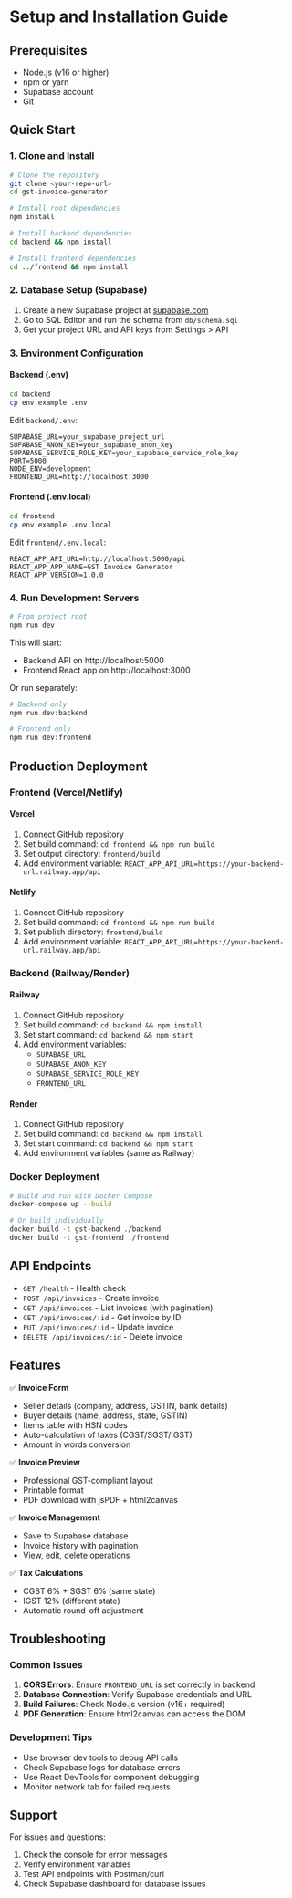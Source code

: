 # Setup and Installation Guide

## Prerequisites

- Node.js (v16 or higher)
- npm or yarn
- Supabase account
- Git

## Quick Start

### 1. Clone and Install

```bash
# Clone the repository
git clone <your-repo-url>
cd gst-invoice-generator

# Install root dependencies
npm install

# Install backend dependencies
cd backend && npm install

# Install frontend dependencies
cd ../frontend && npm install
```

### 2. Database Setup (Supabase)

1. Create a new Supabase project at [supabase.com](https://supabase.com)
2. Go to SQL Editor and run the schema from `db/schema.sql`
3. Get your project URL and API keys from Settings > API

### 3. Environment Configuration

#### Backend (.env)
```bash
cd backend
cp env.example .env
```

Edit `backend/.env`:
```env
SUPABASE_URL=your_supabase_project_url
SUPABASE_ANON_KEY=your_supabase_anon_key
SUPABASE_SERVICE_ROLE_KEY=your_supabase_service_role_key
PORT=5000
NODE_ENV=development
FRONTEND_URL=http://localhost:3000
```

#### Frontend (.env.local)
```bash
cd frontend
cp env.example .env.local
```

Edit `frontend/.env.local`:
```env
REACT_APP_API_URL=http://localhost:5000/api
REACT_APP_APP_NAME=GST Invoice Generator
REACT_APP_VERSION=1.0.0
```

### 4. Run Development Servers

```bash
# From project root
npm run dev
```

This will start:
- Backend API on http://localhost:5000
- Frontend React app on http://localhost:3000

Or run separately:
```bash
# Backend only
npm run dev:backend

# Frontend only
npm run dev:frontend
```

## Production Deployment

### Frontend (Vercel/Netlify)

#### Vercel
1. Connect GitHub repository
2. Set build command: `cd frontend && npm run build`
3. Set output directory: `frontend/build`
4. Add environment variable: `REACT_APP_API_URL=https://your-backend-url.railway.app/api`

#### Netlify
1. Connect GitHub repository
2. Set build command: `cd frontend && npm run build`
3. Set publish directory: `frontend/build`
4. Add environment variable: `REACT_APP_API_URL=https://your-backend-url.railway.app/api`

### Backend (Railway/Render)

#### Railway
1. Connect GitHub repository
2. Set build command: `cd backend && npm install`
3. Set start command: `cd backend && npm start`
4. Add environment variables:
   - `SUPABASE_URL`
   - `SUPABASE_ANON_KEY`
   - `SUPABASE_SERVICE_ROLE_KEY`
   - `FRONTEND_URL`

#### Render
1. Connect GitHub repository
2. Set build command: `cd backend && npm install`
3. Set start command: `cd backend && npm start`
4. Add environment variables (same as Railway)

### Docker Deployment

```bash
# Build and run with Docker Compose
docker-compose up --build

# Or build individually
docker build -t gst-backend ./backend
docker build -t gst-frontend ./frontend
```

## API Endpoints

- `GET /health` - Health check
- `POST /api/invoices` - Create invoice
- `GET /api/invoices` - List invoices (with pagination)
- `GET /api/invoices/:id` - Get invoice by ID
- `PUT /api/invoices/:id` - Update invoice
- `DELETE /api/invoices/:id` - Delete invoice

## Features

✅ **Invoice Form**
- Seller details (company, address, GSTIN, bank details)
- Buyer details (name, address, state, GSTIN)
- Items table with HSN codes
- Auto-calculation of taxes (CGST/SGST/IGST)
- Amount in words conversion

✅ **Invoice Preview**
- Professional GST-compliant layout
- Printable format
- PDF download with jsPDF + html2canvas

✅ **Invoice Management**
- Save to Supabase database
- Invoice history with pagination
- View, edit, delete operations

✅ **Tax Calculations**
- CGST 6% + SGST 6% (same state)
- IGST 12% (different state)
- Automatic round-off adjustment

## Troubleshooting

### Common Issues

1. **CORS Errors**: Ensure `FRONTEND_URL` is set correctly in backend
2. **Database Connection**: Verify Supabase credentials and URL
3. **Build Failures**: Check Node.js version (v16+ required)
4. **PDF Generation**: Ensure html2canvas can access the DOM

### Development Tips

- Use browser dev tools to debug API calls
- Check Supabase logs for database errors
- Use React DevTools for component debugging
- Monitor network tab for failed requests

## Support

For issues and questions:
1. Check the console for error messages
2. Verify environment variables
3. Test API endpoints with Postman/curl
4. Check Supabase dashboard for database issues

